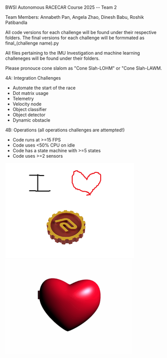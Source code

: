 BWSI Autonomous RACECAR Course 2025 -- Team 2

Team Members: Annabeth Pan, Angela Zhao, Dinesh Babu, Roshik Patibandla


All code versions for each challenge will be found under their respective folders. The final versions for each challenge will be formmated as final_(challenge name).py

All files pertaining to the IMU Investigation and machine learning challeneges will be found under their folders.

Please pronouce cone slalom as "Cone Slah-LOHM" or "Cone Slah-LAWM. 

4A: Integration Challenges
* Automate the start of the race
* Dot matrix usage
* Telemetry
* Velocity node
* Object classifier
* Object detector
* Dynamic obstacle

4B: Operations (all operations challenges are attempted!)
* Code runs at >=15 FPS
* Code uses <50% CPU on idle
* Code has a state machine with >=5 states
* Code uses >=2 sensors

!["muney"](Extra_Things/muney.png)
!["love muney"](Extra_Things/cc_coin.gif)
